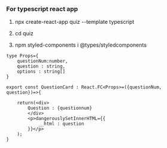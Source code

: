 ### For typescript react app

1. npx create-react-app quiz --template typescript

2. cd quiz
3. npm styled-components i @types/styledcomponents

```
type Props={
    questionNum:number,
    question : string,
    options : string[]
}

export const QuestionCard : React.FC<Props>=({questionNum, question})=>{

    return(<div>
        Question : {questionnum}
        </div>
        <p>dangerouslySetInnerHTML={{
            __html : question
        }}</p>
    );
}
```
